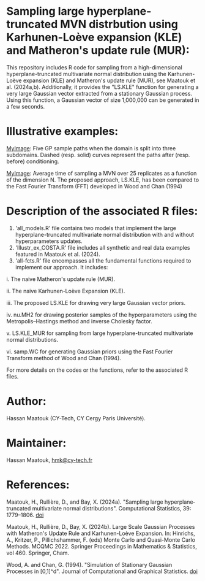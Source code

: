 # Sampling large hyperplane-truncated MVN distrbution using Karhunen-Loève expansion (KLE) and Matheron's update rule (MUR):
This repository includes R code for sampling from a high-dimensional hyperplane-truncated multivariate normal distribution using the Karhunen-Loève expansion (KLE) and Matheron's update rule (MUR), see Maatouk et al. (2024a,b). Additionally, it provides the "LS.KLE" function for generating a very large Gaussian vector extracted from a stationary Gaussian process. Using this function, a Gaussian vector of size 1,000,000 can be generated in a few seconds.


# Illustrative examples:
[MyImage](https://github.com/maatouk/sampling_large_hyperplane_tMVN/blob/main/Matern3split5sim-eps-converted-to.pdf): Five GP sample paths when the domain is split into three subdomains. Dashed (resp. solid) curves represent the paths after (resp. before) conditioning. 

[MyImage](https://github.com/maatouk/sampling_large_hyperplane_tMVN/blob/main/FFTvsLSKLE-eps-converted-to.pdf): Average time of sampling a MVN over 25 replicates as a function of the dimension N. The proposed approach, LS.KLE, has been compared to the Fast Fourier Transform (FFT) developed in Wood and Chan (1994) 


# Description of the associated R files:
1. 'all_models.R' file contains two models that implement the large hyperplane-truncated multivariate normal distribution with and without hyperparameters updates.
2. 'Illustr_ex_COSTA.R' file includes all synthetic and real data examples featured in Maatouk et al. (2024).
3. 'all-fcts.R' file encompasses all the fundamental functions required to implement our approach. It includes:
   
i. The naive Matheron's update rule (MUR).

ii. The naive Karhunen-Loève Expansion (KLE).

iii. The proposed LS.KLE for drawing very large Gaussian vector priors.

iv. nu.MH2 for drawing posterior samples of the hyperparameters using the Metropolis–Hastings method and inverse Cholesky factor.

v. LS.KLE_MUR for sampling from large hyperplane-truncated multivariate normal distributions.

vi. samp.WC for generating Gaussian priors using the Fast Fourier Transform method of Wood and Chan (1994).

   For more details on the codes or the functions, refer to the associated R files.


# Author:
Hassan Maatouk (CY-Tech, CY Cergy Paris Université).

# Maintainer: 
Hassan Maatouk, hmk@cy-tech.fr

# References:
Maatouk, H., Rullière, D., and Bay, X. (2024a). "Sampling large hyperplane‐truncated multivariate normal distributions". Computational Statistics, 39: 1779–1806. [doi](https://link.springer.com/article/10.1007/s00180-023-01416-7)

Maatouk, H., Rullière, D., Bay, X. (2024b). Large Scale Gaussian Processes with Matheron's Update Rule and Karhunen-Loève Expansion. In: Hinrichs, A., Kritzer, P., Pillichshammer, F. (eds) Monte Carlo and Quasi-Monte Carlo Methods. MCQMC 2022. Springer Proceedings in Mathematics & Statistics, vol 460. Springer, Cham.

Wood, A. and Chan, G. (1994). "Simulation of Stationary Gaussian Processes in [0,1]^d". Journal of Computational and Graphical Statistics. [doi](https://www.jstor.org/stable/1390903)   
